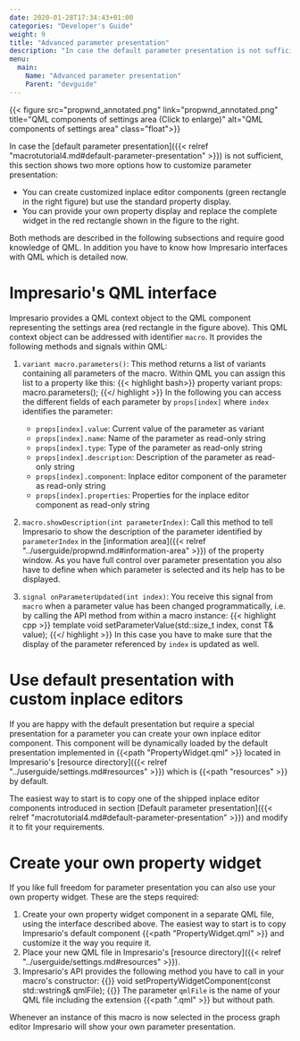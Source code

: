 ```yaml
---
date: 2020-01-28T17:34:43+01:00
categories: "Developer's Guide"
weight: 9
title: "Advanced parameter presentation"
description: "In case the default parameter presentation is not sufficient, this section describes other methods to present them."
menu: 
  main:
    Name: "Advanced parameter presentation"
    Parent: "devguide"
---
```


{{< figure src="propwnd_annotated.png" link="propwnd_annotated.png" title="QML components of settings area (Click to enlarge)" 
    alt="QML components of settings area" class="float">}}
	
In case the [default parameter presentation]({{< relref "macrotutorial4.md#default-parameter-presentation" >}}) 
is not sufficient, this section shows two more options how to customize parameter presentation:
* You can create customized inplace editor components (green rectangle in the right figure) but use the standard
  property display. 
* You can provide your own property display and replace the complete widget in the red rectangle shown 
  in the figure to the right.

Both methods are described in the following subsections and require good knowledge of QML. In addition you have to
know how Impresario interfaces with QML which is detailed now.

# Impresario's QML interface
Impresario provides a QML context object to the QML component representing the settings area (red rectangle
in the figure above). This QML context object can be addressed with identifier `macro`.
It provides the following methods and signals within QML:

1. `variant macro.parameters()`:
  This method returns a list of variants containing all parameters of the macro. Within QML you can assign this
  list to a property like this:
  {{< highlight bash>}}
property variant props: macro.parameters();
  {{</ highlight >}}
  In the following you can access the different fields of each parameter by `props[index]` where `index`
  identifies the parameter:
    * `props[index].value`: Current value of the parameter as variant
    * `props[index].name`: Name of the parameter as read-only string
    * `props[index].type`: Type of the parameter as read-only string
	* `props[index].description`: Description of the parameter as read-only string
	* `props[index].component`: Inplace editor component of the parameter as read-only string
	* `props[index].properties`: Properties for the inplace editor component as read-only string

2. `macro.showDescription(int parameterIndex)`:
  Call this method to tell Impresario to show the description of the parameter identified by `parameterIndex`
  in the [information area]({{< relref "../userguide/propwnd.md#information-area" >}}) of the property window.
  As you have full control over parameter presentation you also have to define when which parameter is selected
  and its help has to be displayed.
  
3. `signal onParameterUpdated(int index)`:
  You receive this signal from `macro` when a parameter value has been changed programmatically, i.e. by calling
  the API method from within a macro instance:
  {{< highlight cpp >}}
template<typename T>
void setParameterValue(std::size_t index, const T& value);
  {{</ highlight >}}
  In this case you have to make sure that the display of the parameter referenced by `index` is updated as well.

# Use default presentation with custom inplace editors
If you are happy with the default presentation but require a special presentation for a parameter you can
create your own inplace editor component. This component will be dynamically loaded by the default
presentation implemented in {{<path "PropertyWidget.qml" >}} located in Impresario's
[resource directory]({{< relref "../userguide/settings.md#resources" >}}) which is {{<path "resources" >}} by default.

The easiest way to start is to copy one of the shipped inplace editor components introduced in section
[Default parameter presentation]({{< relref "macrotutorial4.md#default-parameter-presentation" >}}) and 
modify it to fit your requirements.

# Create your own property widget
If you like full freedom for parameter presentation you can also use your own property widget. These are the steps
required:
1. Create your own property widget component in a separate QML file, using the interface described above. The easiest
   way to start is to copy Impresario's default component {{<path "PropertyWidget.qml" >}} and customize it the way you require it.
2. Place your new QML file in Impresario's [resource directory]({{< relref "../userguide/settings.md#resources" >}}).
3. Impresario's API provides the following method you have to call in your macro's constructor:
   {{<highlight cpp>}}
void setPropertyWidgetComponent(const std::wstring& qmlFile);
   {{</highlight>}}
   The parameter `qmlFile` is the name of your QML file including the extension {{<path ".qml" >}} but without path.
   
 Whenever an instance of this macro is now selected in the process graph editor Impresario will show your own
 parameter presentation.

